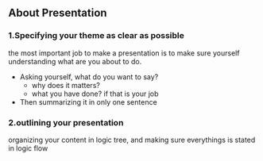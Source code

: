 ## About Presentation

### 1.Specifying your theme as clear as possible

the most important job to make a presentation is to make sure yourself understanding what are you about to do.

-  Asking yourself, what do you want to say?
    - why does it matters?
    - what you have done? if that is your job
- Then summarizing it in only one sentence

### 2.outlining your presentation

organizing your content in logic tree, and making sure everythings is stated in logic flow